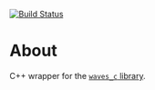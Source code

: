 [![Build Status](https://travis-ci.org/wavesplatform/wavespp.svg?branch=master)](https://travis-ci.org/wavesplatform/wavespp)

# About

C++ wrapper for the [`waves_c` library](https://github.com/wavesplatform/waves-c).
